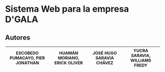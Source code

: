 <h1>Sistema Web para la empresa D'GALA</h1>

<!--<img src="https://github.com/i2512054/Assets2025/blob/main/various-web-printable-templates-with-screen_23-2148450117.jpg?raw=true" width=400>-->


## Autores
| <sub>ESCOBEDO PUMACAYO, PIER JONATHAN</sub> | <sub>HUAMÁN MORIANO, ERICK OLIVER</sub> | <sub>JOSÉ HUGO SARAVIA CHÁVEZ</sub> | <sub>YUCRA SARAVIA, WILLIAMS FREDY</sub> |
| :---: | :---: | :---: | :---: |